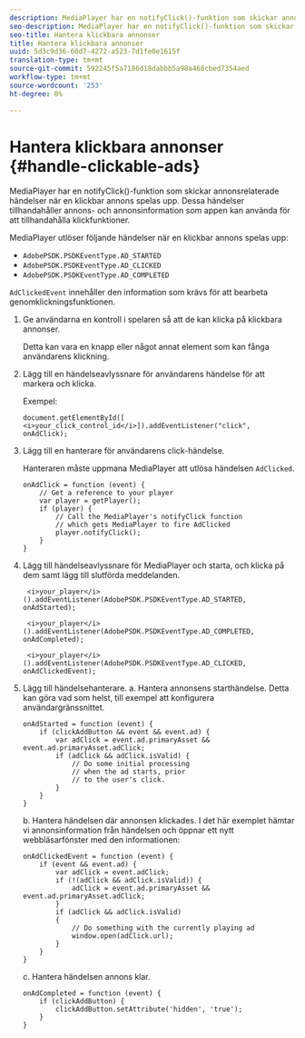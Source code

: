 ```yaml
---
description: MediaPlayer har en notifyClick()-funktion som skickar annonsrelaterade händelser när en klickbar annons spelas upp. Dessa händelser tillhandahåller annons- och annonsinformation som appen kan använda för att tillhandahålla klickfunktioner.
seo-description: MediaPlayer har en notifyClick()-funktion som skickar annonsrelaterade händelser när en klickbar annons spelas upp. Dessa händelser tillhandahåller annons- och annonsinformation som appen kan använda för att tillhandahålla klickfunktioner.
seo-title: Hantera klickbara annonser
title: Hantera klickbara annonser
uuid: 5d3c9d36-60d7-4272-a523-7d1fe0e1615f
translation-type: tm+mt
source-git-commit: 592245f5a7186d18dabbb5a98a468cbed7354aed
workflow-type: tm+mt
source-wordcount: '253'
ht-degree: 0%

---
```



# Hantera klickbara annonser {#handle-clickable-ads}

MediaPlayer har en notifyClick()-funktion som skickar annonsrelaterade händelser när en klickbar annons spelas upp. Dessa händelser tillhandahåller annons- och annonsinformation som appen kan använda för att tillhandahålla klickfunktioner.

MediaPlayer utlöser följande händelser när en klickbar annons spelas upp:

* `AdobePSDK.PSDKEventType.AD_STARTED`
* `AdobePSDK.PSDKEventType.AD_CLICKED`
* `AdobePSDK.PSDKEventType.AD_COMPLETED`

`AdClickedEvent` innehåller den information som krävs för att bearbeta genomklickningsfunktionen.

1. Ge användarna en kontroll i spelaren så att de kan klicka på klickbara annonser.

   Detta kan vara en knapp eller något annat element som kan fånga användarens klickning.
1. Lägg till en händelseavlyssnare för användarens händelse för att markera och klicka.

   Exempel:

   ```
   document.getElementById([ 
   <i>your_click_control_id</i>]).addEventListener("click", onAdClick);
   ```

1. Lägg till en hanterare för användarens click-händelse.

   Hanteraren måste uppmana MediaPlayer att utlösa händelsen `AdClicked`.

   ```
   onAdClick = function (event) { 
       // Get a reference to your player 
       var player = getPlayer(); 
       if (player) { 
           // Call the MediaPlayer's notifyClick function 
           // which gets MediaPlayer to fire AdClicked 
           player.notifyClick(); 
       } 
   } 
   ```

1. Lägg till händelseavlyssnare för MediaPlayer och starta, och klicka på dem samt lägg till slutförda meddelanden.

   ```
    <i>your_player</i>().addEventListener(AdobePSDK.PSDKEventType.AD_STARTED, onAdStarted); 
   
    <i>your_player</i>().addEventListener(AdobePSDK.PSDKEventType.AD_COMPLETED, onAdCompleted);
   
    <i>your_player</i>().addEventListener(AdobePSDK.PSDKEventType.AD_CLICKED, onAdClickedEvent);
   ```

1. Lägg till händelsehanterare.
a. Hantera annonsens starthändelse.
Detta kan göra vad som helst, till exempel att konfigurera användargränssnittet.

   ```
   onAdStarted = function (event) { 
       if (clickAddButton && event && event.ad) { 
           var adClick = event.ad.primaryAsset && event.ad.primaryAsset.adClick; 
           if (adClick && adClick.isValid) { 
               // Do some initial processing  
               // when the ad starts, prior 
               // to the user's click. 
           } 
       } 
   }
   ```

   b. Hantera händelsen där annonsen klickades.
I det här exemplet hämtar vi annonsinformation från händelsen och öppnar ett nytt webbläsarfönster med den informationen:

   ```
   onAdClickedEvent = function (event) { 
       if (event && event.ad) { 
           var adClick = event.adClick; 
           if (!(adClick && adClick.isValid)) { 
               adClick = event.ad.primaryAsset && event.ad.primaryAsset.adClick; 
           } 
           if (adClick && adClick.isValid) 
           { 
               // Do something with the currently playing ad 
               window.open(adClick.url); 
           } 
       } 
   }
   ```

   c. Hantera händelsen annons klar.

   ```
   onAdCompleted = function (event) { 
       if (clickAddButton) { 
           clickAddButton.setAttribute('hidden', 'true'); 
       } 
   }
   ```
